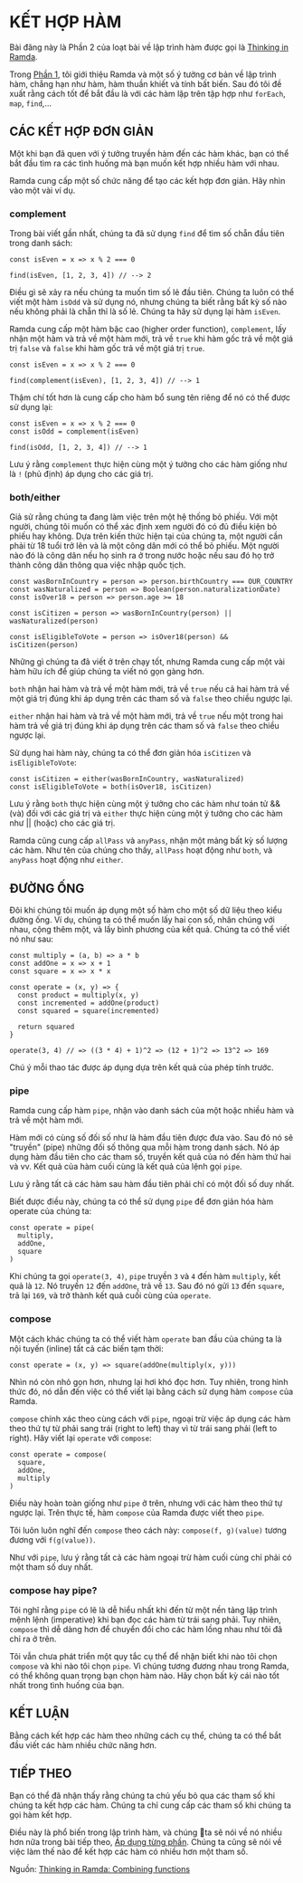 # KẾT HỢP HÀM

Bài đăng này là Phần 2 của loạt bài về lập trình hàm được gọi là [Thinking in Ramda](http://randycoulman.com/blog/categories/thinking-in-ramda/).

Trong [Phần 1](//getting-started.md), tôi giới thiệu Ramda và một số ý tưởng cơ bản về lập trình hàm, chẳng hạn như hàm, hàm thuần khiết và tính bất biến. Sau đó tôi đề xuất rằng cách tốt để bắt đầu là với các hàm lặp trên tập hợp như `forEach`, `map`, `find`,...

## CÁC KẾT HỢP ĐƠN GIẢN

Một khi bạn đã quen với ý tưởng truyền hàm đến các hàm khác, bạn có thể bắt đầu tìm ra các tình huống mà bạn muốn kết hợp nhiều hàm với nhau.

Ramda cung cấp một số chức năng để tạo các kết hợp đơn giản. Hãy nhìn vào một vài ví dụ.

### complement

Trong bài viết gần nhất, chúng ta đã sử dụng `find` để tìm số chẵn đầu tiên trong danh sách:

```
const isEven = x => x % 2 === 0

find(isEven, [1, 2, 3, 4]) // --> 2
```

Điều gì sẽ xảy ra nếu chúng ta muốn tìm số lẻ đầu tiên. Chúng ta luôn có thể viết một hàm `isOdd` và sử dụng nó, nhưng chúng ta biết rằng bất kỳ số nào nếu không phải là chẵn thỉ là số lẻ. Chúng ta hãy sử dụng lại hàm `isEven`.

Ramda cung cấp một hàm bậc cao \(higher order function\), `complement`, lấy nhận một hàm và trả về một hàm mới, trả về `true` khi hàm gốc trả về một giá trị `false` và `false` khi hàm gốc trả về một giá trị `true`.

```
const isEven = x => x % 2 === 0

find(complement(isEven), [1, 2, 3, 4]) // --> 1
```

Thậm chí tốt hơn là cung cấp cho hàm bổ sung tên riêng để nó có thể được sử dụng lại:

```
const isEven = x => x % 2 === 0
const isOdd = complement(isEven)

find(isOdd, [1, 2, 3, 4]) // --> 1
```

Lưu ý rằng `complement` thực hiện cùng một ý tưởng cho các hàm giống như là `!` \(phủ định\) áp dụng cho các giá trị.

### both/either

Giả sử rằng chúng ta đang làm việc trên một hệ thống bỏ phiếu. Với một người, chúng tôi muốn có thể xác định xem người đó có đủ điều kiện bỏ phiếu hay không. Dựa trên kiến thức hiện tại của chúng ta, một người cần phải từ 18 tuổi trở lên và là một công dân mới có thể bỏ phiếu. Một người nào đó là công dân nếu họ sinh ra ở trong nước hoặc nếu sau đó họ trở thành công dân thông qua việc nhập quốc tịch.

```
const wasBornInCountry = person => person.birthCountry === OUR_COUNTRY
const wasNaturalized = person => Boolean(person.naturalizationDate)
const isOver18 = person => person.age >= 18

const isCitizen = person => wasBornInCountry(person) || wasNaturalized(person)

const isEligibleToVote = person => isOver18(person) && isCitizen(person)
```

Những gì chúng ta đã viết ở trên chạy tốt, nhưng Ramda cung cấp một vài hàm hữu ích để giúp chúng ta viết nó gọn gàng hơn.

`both` nhận hai hàm và trả về một hàm mới, trả về `true` nếu cả hai hàm trả về một giá trị đúng khi áp dụng trên các tham số và `false` theo chiều ngược lại.

`either` nhận hai hàm và trả về một hàm mới, trả về `true` nếu một trong hai hàm trả về giá trị đúng khi áp dụng trên các tham số và `false` theo chiều ngược lại.

Sử dụng hai hàm này, chúng ta có thể đơn giản hóa `isCitizen` và `isEligibleToVote`:

```
const isCitizen = either(wasBornInCountry, wasNaturalized)
const isEligibleToVote = both(isOver18, isCitizen)
```

Lưu ý rằng `both`  thực hiện cùng một ý tưởng cho các hàm như toán tử && \(và\) đối với các giá trị và `either` thực hiện cùng một ý tưởng cho các hàm như \|\| \(hoặc\) cho các giá trị.

Ramda cũng cung cấp `allPass` và `anyPass`, nhận một mảng bất kỳ số lượng các hàm. Như tên của chúng cho thấy, `allPass` hoạt động như `both`, và `anyPass` hoạt động như `either`.

## ĐƯỜNG ỐNG

Đôi khi chúng tôi muốn áp dụng một số hàm cho một số dữ liệu theo kiểu đường ống. Ví dụ, chúng ta có thể muốn lấy hai con số, nhân chúng với nhau, cộng thêm một, và lấy bình phương của kết quả. Chúng ta có thể viết nó như sau:

```
const multiply = (a, b) => a * b
const addOne = x => x + 1
const square = x => x * x

const operate = (x, y) => {
  const product = multiply(x, y)
  const incremented = addOne(product)
  const squared = square(incremented)

  return squared
}

operate(3, 4) // => ((3 * 4) + 1)^2 => (12 + 1)^2 => 13^2 => 169
```

Chú ý mỗi thao tác được áp dụng dựa trên kết quả của phép tính trước.

### pipe

Ramda cung cấp hàm `pipe`, nhận vào danh sách của một hoặc nhiều hàm và trả về một hàm mới.

Hàm mới có cùng số đối số như là hàm đầu tiên được đưa vào. Sau đó nó sẽ "truyền" \(pipe\) những đối số thông qua mỗi hàm trong danh sách. Nó áp dụng hàm đầu tiên cho các tham số, truyền kết quả của nó đến hàm thứ hai và vv. Kết quả của hàm cuối cùng là kết quả của lệnh gọi `pipe`.

Lưu ý rằng tất cả các hàm sau hàm đầu tiên phải chỉ có một đối số duy nhất.

Biết được điều này, chúng ta có thể sử dụng `pipe` để đơn giản hóa hàm operate của chúng ta:

```
const operate = pipe(
  multiply,
  addOne,
  square
)
```

Khi chúng ta gọi `operate(3, 4)`, `pipe` truyền `3` và `4` đến hàm `multiply`, kết quả là `12`. Nó truyền `12` đến `addOne`, trả về `13`. Sau đó nó gửi `13` đến `square`, trả lại `169`, và trở thành kết quả cuối cùng của `operate`.

### compose

Một cách khác chúng ta có thể viết hàm `operate` ban đầu của chúng ta là nội tuyến \(inline\) tất cả các biến tạm thời:

```
const operate = (x, y) => square(addOne(multiply(x, y)))
```

Nhìn nó còn nhỏ gọn hơn, nhưng lại hơi khó đọc hơn. Tuy nhiên, trong hình thức đó, nó dẫn đến việc có thể viết lại bằng cách sử dụng hàm `compose` của Ramda.

`compose` chính xác theo cùng cách với `pipe`, ngoại trừ việc áp dụng các hàm theo thứ tự từ phải sang trái \(right to left\) thay vì từ trái sang phải \(left to right\). Hãy viết lại `operate` với `compose`:

```
const operate = compose(
  square,
  addOne,
  multiply
)
```

Điều này hoàn toàn giống như `pipe` ở trên, nhưng với các hàm theo thứ tự ngược lại. Trên thực tế, hàm `compose` của Ramda được viết theo `pipe`.

Tôi luôn luôn nghĩ đến `compose` theo cách này: `compose(f, g)(value)` tương đương với `f(g(value))`.

Như với `pipe`, lưu ý rằng tất cả các hàm ngoại trừ hàm cuối cùng chỉ phải có một tham số duy nhất.

### compose hay pipe?

Tôi nghĩ rằng `pipe` có lẽ là dễ hiểu nhất khi đến từ một nền tảng lập trình mệnh lệnh \(imperative\) khi bạn đọc các hàm từ trái sang phải. Tuy nhiên, `compose` thì dễ dàng hơn để chuyển đổi cho các hàm lồng nhau như tôi đã chỉ ra ở trên.

Tôi vẫn chưa phát triển một quy tắc cụ thể để nhận biết khi nào tôi chọn `compose` và khi nào tôi chọn `pipe`. Vì chúng tương đương nhau trong Ramda, có thể không quan trọng bạn chọn hàm nào. Hãy chọn bất kỳ cái nào tốt nhất trong tình huống của bạn.

## KẾT LUẬN

Bằng cách kết hợp các hàm theo những cách cụ thể, chúng ta có thể bắt đầu viết các hàm nhiều chức năng hơn.

## TIẾP THEO

Bạn có thể đã nhận thấy rằng chúng ta chủ yếu bỏ qua các tham số khi chúng ta kết hợp các hàm. Chúng ta chỉ cung cấp các tham số khi chúng ta gọi hàm kết hợp.

Điều này là phổ biến trong lập trình hàm, và chúng ta sẽ nói về nó nhiều hơn nữa trong bài tiếp theo, [Áp dụng từng phần](/partial-application.md). Chúng ta cũng sẽ nói về việc làm thế nào để kết hợp các hàm có nhiều hơn một tham số.

Nguồn: [Thinking in Ramda: Combining functions](http://randycoulman.com/blog/2016/05/31/thinking-in-ramda-combining-functions/)

